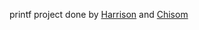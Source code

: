 printf project done by [Harrison](https://github.com/Harrybuilds)
and [Chisom](https://github.com/Ana-sta-44)

